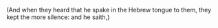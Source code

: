 (And when they heard that he spake in the Hebrew tongue to them, they kept the more silence: and he saith,)
